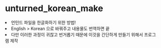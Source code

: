 # unturned_korean_make

<li>언턴드 파일을 한글화하기 위한 방법!</li>
<li>English > Korean 으로 바꿔주고 내용물도 번역하면 끝</li>
<li>다만 이러한 과정이 귀찮고 번거롭기 때문에 이것을 간단하게 만들기 위해서 프로그램 제작</li>


